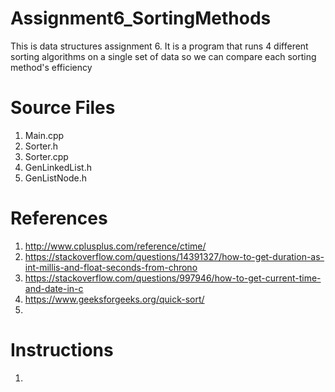 # Assignment6_SortingMethods
This is data structures assignment 6. It is a program that runs 4 different sorting algorithms on a single set of data so we can compare each sorting method's efficiency

# Source Files
1. Main.cpp
2. Sorter.h
3. Sorter.cpp
4. GenLinkedList.h
5. GenListNode.h


# References
1. http://www.cplusplus.com/reference/ctime/
2. https://stackoverflow.com/questions/14391327/how-to-get-duration-as-int-millis-and-float-seconds-from-chrono
3. https://stackoverflow.com/questions/997946/how-to-get-current-time-and-date-in-c
4. https://www.geeksforgeeks.org/quick-sort/
5. 

# Instructions
1. 
